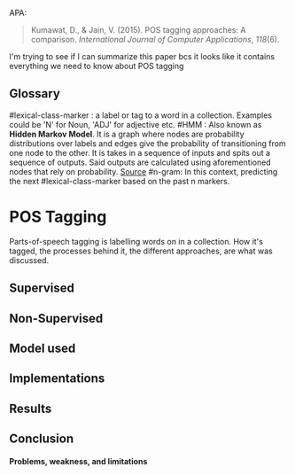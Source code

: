 APA:
>Kumawat, D., & Jain, V. (2015). POS tagging approaches: A comparison. _International Journal of Computer Applications_, _118_(6).

I'm trying to see if I can summarize this paper bcs it looks like it contains everything we need to know about POS tagging

## Glossary

#lexical-class-marker : a label or tag to a word in a collection. Examples could be 'N' for Noun, 'ADJ' for adjective etc. 
#HMM : Also known as **Hidden Markov Model**. It is a graph where nodes are probability distributions over labels and edges give the probability of transitioning from one node to the other. It is takes in a sequence of inputs and spits out a sequence of outputs. Said outputs are calculated using aforementioned nodes that rely on probability. [Source](https://www.sciencedirect.com/topics/medicine-and-dentistry/hidden-markov-model#:~:text=Hidden%20Markov%20models%20(HMMs)%20are%20sequence%20models.,one%20node%20to%20the%20other.)
#n-gram: In this context, predicting the next #lexical-class-marker based on the past n markers.

# POS Tagging
Parts-of-speech tagging is labelling words on in a collection. How it's tagged, the processes behind it, the different approaches, are what was discussed.

## Supervised

## Non-Supervised

## Model used
## Implementations

## Results

## Conclusion

#### Problems, weakness, and limitations